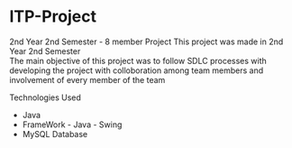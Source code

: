 # ITP-Project
2nd Year 2nd Semester - 8 member Project
This project was made in 2nd Year 2nd Semester <br/>
The main objective of this project was to follow SDLC processes with developing the project with colloboration among team members and involvement of every member of the team<br/>

Technologies Used
* Java
* FrameWork - Java - Swing
* MySQL Database
